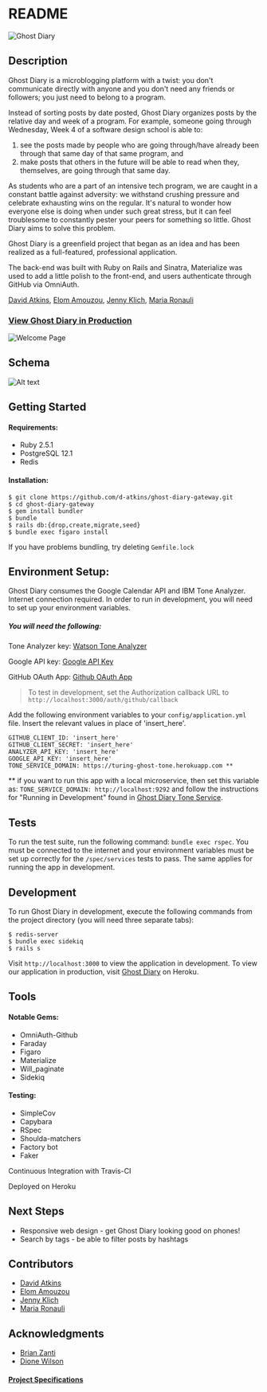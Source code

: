 # README
![Ghost Diary](app/assets/images/gd_narrow.png)
## Description
Ghost Diary is a microblogging platform with a twist: you don't communicate directly with anyone and you don't need any friends or followers; you just need to belong to a program.

Instead of sorting posts by date posted, Ghost Diary organizes posts by the relative day and week of a program. For example, someone going through Wednesday, Week 4 of a software design school is able to:
1. see the posts made by people who are going through/have already been through that same day of that same program, and
2. make posts that others in the future will be able to read when they, themselves, are going through that same day.

As students who are a part of an intensive tech program, we are caught in a constant battle against adversity: we withstand crushing pressure and celebrate exhausting wins on the regular. It's natural to wonder how everyone else is doing when under such great stress, but it can feel troublesome to constantly pester your peers for something so little. Ghost Diary aims to solve this problem.

Ghost Diary is a greenfield project that began as an idea and has been realized as a full-featured, professional application.

The back-end was built with Ruby on Rails and Sinatra, Materialize was used to add a little polish to the front-end, and users authenticate through GitHub via OmniAuth.

[David Atkins](https://github.com/d-atkins), [Elom Amouzou](https://github.com/eamouzou), [Jenny Klich](https://github.com/jklich151), [Maria Ronauli](https://github.com/mronauli)

### [View Ghost Diary in Production](https://turing-ghost-diary.herokuapp.com/)

![Welcome Page](app/assets/images/gd_welcome.png)

## Schema
![Alt text](app/assets/images/ghost_diary_db_diagram.png)

## Getting Started

#### Requirements:
- Ruby 2.5.1
- PostgreSQL 12.1
- Redis

#### Installation:

```
$ git clone https://github.com/d-atkins/ghost-diary-gateway.git   
$ cd ghost-diary-gateway  
$ gem install bundler   
$ bundle   
$ rails db:{drop,create,migrate,seed}   
$ bundle exec figaro install   
```
If you have problems bundling, try deleting `Gemfile.lock`

## Environment Setup:
Ghost Diary consumes the Google Calendar API and IBM Tone Analyzer. Internet connection required. In order to run in development, you will need to set up your environment variables.

##### You will need the following:
Tone Analyzer key: [Watson Tone Analyzer](https://www.ibm.com/watson/services/tone-analyzer/)

Google API key: [Google API Key](https://support.google.com/googleapi/answer/6158862?hl=en)

GitHub OAuth App: [Github OAuth App](https://developer.github.com/apps/building-oauth-apps/creating-an-oauth-app/)
> To test in development, set the Authorization callback URL to `http://localhost:3000/auth/github/callback`

Add the following environment variables to your `config/application.yml` file. Insert the relevant values in place of 'insert_here'.  

```
GITHUB_CLIENT_ID: 'insert_here'   
GITHUB_CLIENT_SECRET: 'insert_here'   
ANALYZER_API_KEY: 'insert_here'   
GOOGLE_API_KEY: 'insert_here'   
TONE_SERVICE_DOMAIN: https://turing-ghost-tone.herokuapp.com **
```

** if you want to run this app with a local microservice, then set this variable as: `TONE_SERVICE_DOMAIN: http://localhost:9292` and follow the instructions for "Running in Development" found in [Ghost Diary Tone Service](https://github.com/d-atkins/ghost-diary-tone-service).

## Tests
To run the test suite, run the following command: `bundle exec rspec`. You must be connected to the internet and your environment variables must be set up correctly for the `/spec/services` tests to pass. The same applies for running the app in development.

## Development
To run Ghost Diary in development, execute the following commands from the project directory (you will need three separate tabs):
```
$ redis-server
$ bundle exec sidekiq
$ rails s
```
Visit `http://localhost:3000` to view the application in development.
To view our application in production, visit [Ghost Diary](https://turing-ghost-diary.herokuapp.com/) on Heroku.

## Tools

#### Notable Gems:
* OmniAuth-Github
* Faraday
* Figaro
* Materialize
* Will_paginate
* Sidekiq

#### Testing:
* SimpleCov
* Capybara
* RSpec
* Shoulda-matchers
* Factory bot
* Faker

Continuous Integration with Travis-CI

Deployed on Heroku

## Next Steps
* Responsive web design - get Ghost Diary looking good on phones!
* Search by tags - be able to filter posts by hashtags

## Contributors
* [David Atkins](https://github.com/d-atkins)
* [Elom Amouzou](https://github.com/eamouzou)
* [Jenny Klich](https://github.com/jklich151)
* [Maria Ronauli](https://github.com/mronauli)

## Acknowledgments
* [Brian Zanti](https://github.com/BrianZanti)
* [Dione Wilson](https://github.com/dionew1)

#### [Project Specifications](https://backend.turing.io/module3/projects/terrificus/)

